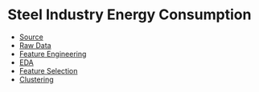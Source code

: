 <p>
<h1>Steel Industry Energy Consumption</h1>
<ul>
  <li><a href="https://archive.ics.uci.edu/ml/datasets/Steel+Industry+Energy+Consumption+Dataset#">Source</a></li>
  <li><a href="https://github.com/das-ankur/Steel-Energy-Consumption/tree/main/raw_data">Raw Data</a></li>
  <li><a href="https://github.com/das-ankur/Steel-Energy-Consumption/tree/main/Feature%20Engineering">Feature Engineering</a></li>
  <li><a href="https://github.com/das-ankur/Steel-Energy-Consumption/tree/main/EDA">EDA</a></li>
  <li><a href="https://github.com/das-ankur/Steel-Energy-Consumption/tree/main/Feature%20Selection">Feature Selection</a></li>
  <li><a href="https://github.com/das-ankur/Steel-Energy-Consumption/tree/main/Clustering">Clustering</a></li>
</ul>
